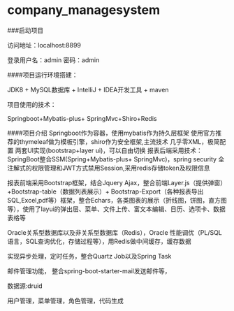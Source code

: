 # company_managesystem
###启动项目

访问地址：localhost:8899


登录用户名：admin   密码：admin

####项目运行环境搭建：

JDK8 +  MySQL数据库 + IntelliJ + IDEA开发工具 + maven

项目使用的技术：

Springboot+Mybatis-plus+ SpringMvc+Shiro+Redis

####项目介绍
Springboot作为容器，使用mybatis作为持久层框架
使用官方推荐的thymeleaf做为模板引擎，shiro作为安全框架,主流技术
几乎零XML，极简配置
两套UI实现(bootstrap+layer ui)，可以自由切换
报表后端采用技术： SpringBoot整合SSM(Spring+Mybatis-plus+ SpringMvc)，spring security 全注解式的权限管理和JWT方式禁用Session,采用redis存储token及权限信息

报表前端采用Bootstrap框架，结合Jquery Ajax，整合前端Layer.js（提供弹窗）+Bootstrap-table（数据列表展示）+ Bootstrap-Export（各种报表导出SQL,Excel,pdf等）框架，整合Echars，各类图表的展示（折线图，饼图，直方图等），使用了layui的弹出层、菜单、文件上传、富文本编辑、日历、选项卡、数据表格等 

Oracle关系型数据库以及非关系型数据库（Redis），Oracle  性能调优（PL/SQL语言，SQL查询优化，存储过程等），用Redis做中间缓存，缓存数据

实现异步处理，定时任务，整合Quartz Job以及Spring Task

邮件管理功能， 整合spring-boot-starter-mail发送邮件等，

数据源:druid

用户管理，菜单管理，角色管理，代码生成 
